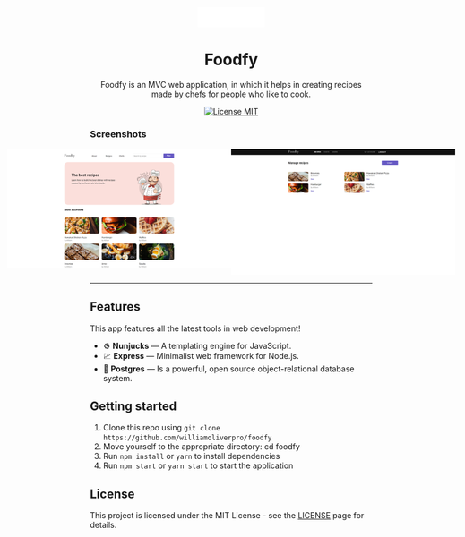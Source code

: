 
<h1 align="center">
<br>
  <img src="./public/assets/logo-light.png" alt="Logo Foodfy" width="120">
<br>
<br>
Foodfy
</h1>

<p align="center">Foodfy is an MVC web application, in which it helps in creating recipes made by chefs for people who like to cook.</p>

<p align="center">
  <a href="https://opensource.org/licenses/MIT">
    <img src="https://img.shields.io/badge/License-MIT-blue.svg" alt="License MIT">
  </a>
</p>

[//]: # (Add your gifs/images here:)

### Screenshots

<p align="center" style="display: flex; align-items: flex-start; justify-content: center;">
  <img alt="Main page" title="main-page" src="https://github.com/williamoliverpro/foodfyscreenshots/blob/main/foodfymain.png" width="400px">

  <img alt="admin page" title="#admin" src="https://github.com/williamoliverpro/foodfyscreenshots/blob/main/foodfyadmin.png" width="400px">
</p>

<hr />

## Features
[//]: # (Add the features of your project here:)
This app features all the latest tools in web development!

- ⚙️ **Nunjucks** — A templating engine for JavaScript.
- 💹 **Express** — Minimalist web framework for Node.js.
- 🐘 **Postgres** — Is a powerful, open source object-relational database system.

## Getting started

1. Clone this repo using ```git clone https://github.com/williamoliverpro/foodfy```<br/>
2. Move yourself to the appropriate directory: cd foodfy<br/>
3. Run ```npm install``` or ```yarn``` to install dependencies
4. Run ```npm start``` or ```yarn start``` to start the application

## License

This project is licensed under the MIT License - see the [LICENSE](https://opensource.org/licenses/MIT) page for details.
